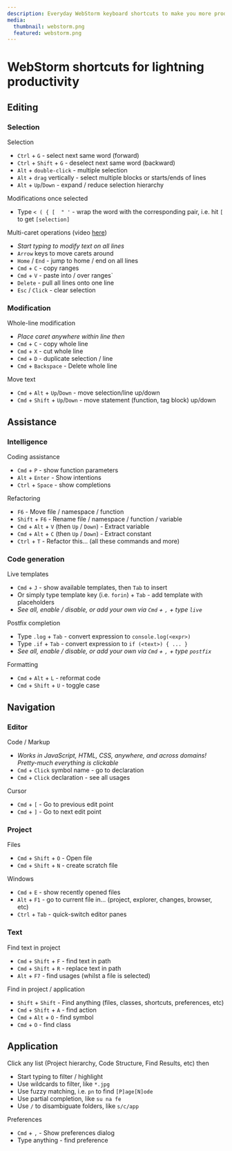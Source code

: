 ```yaml
---
description: Everyday WebStorm keyboard shortcuts to make you more productive
media:
  thumbnail: webstorm.png
  featured: webstorm.png
---
```


# WebStorm shortcuts for lightning productivity

## Editing

### Selection

Selection

- `Ctrl` + `G` - select next same word (forward)
- `Ctrl` + `Shift` + `G` - deselect next same word (backward)
- `Alt` + `double-click` - multiple selection
- `Alt` + `drag` vertically - select multiple blocks or starts/ends of lines
- `Alt` + `Up`/`Down` - expand / reduce selection hierarchy

Modifications once selected

- Type `< ( { [  " '` - wrap the word with the corresponding pair, i.e. hit `[` to get `[selection]`

Multi-caret operations (video [here](https://www.youtube.com/watch?v=PIqBf7Ekjgk))

- _Start typing to modify text on all lines_
- `Arrow` keys to move carets around
- `Home` / `End` - jump to home / end on all lines
- `Cmd` + `C` - copy ranges
- `Cmd` + `V` - paste into / over ranges`
- `Delete` - pull all lines onto one line
- `Esc` / `Click` - clear selection

### Modification

Whole-line modification

- _Place caret anywhere within line then_
- `Cmd` + `C` - copy whole line
- `Cmd` + `X` - cut whole line
- `Cmd` + `D` - duplicate selection / line
- `Cmd` + `Backspace` - Delete whole line

Move text

- `Cmd` + `Alt` + `Up`/`Down` - move selection/line up/down
- `Cmd` + `Shift` + `Up`/`Down` - move statement (function, tag block) up/down

## Assistance

### Intelligence

Coding assistance

- `Cmd` + `P` - show function parameters
- `Alt` + `Enter` - Show intentions
- `Ctrl` + `Space` - show completions

Refactoring

- `F6` - Move file / namespace / function
- `Shift` + `F6` - Rename file / namespace / function / variable
- `Cmd` + `Alt` + `V` (then `Up` / `Down`) - Extract variable
- `Cmd` + `Alt` + `C` (then `Up` / `Down`) - Extract constant
- `Ctrl` + `T` - Refactor this... (all these commands and more)

### Code generation

Live templates

- `Cmd` + `J` - show available templates, then `Tab` to insert
- Or simply type template key (i.e. `forin`) + `Tab` - add template with placeholders 
- _See all, enable / disable, or add your own via `Cmd` + `,` + type `live`_

Postfix completion

- Type `.log` + `Tab` - convert expression to `console.log(<expr>)` 
- Type `.if` + `Tab` - convert expression to `if (<text>) { ... }`
- _See all, enable / disable, or add your own via `Cmd` + `,` + type `postfix`_

Formatting

- `Cmd` + `Alt` + `L` - reformat code
- `Cmd` + `Shift` + `U` - toggle case

## Navigation

### Editor

Code / Markup

- _Works in JavaScript, HTML, CSS, anywhere, and across domains! Pretty-much everything is clickable_ 
- `Cmd` + `Click` symbol name - go to declaration
- `Cmd` + `Click` declaration - see all usages

Cursor

- `Cmd` + `[` - Go to previous edit point
- `Cmd` + `]` - Go to next edit point

### Project

Files

- `Cmd` + `Shift` + `O` - Open file
- `Cmd` + `Shift` + `N` - create scratch file

Windows

- `Cmd` + `E` - show recently opened files
- `Alt` + `F1` - go to current file in... (project, explorer, changes, browser, etc)
- `Ctrl` + `Tab` - quick-switch editor panes

### Text

Find text in project

- `Cmd` + `Shift` + `F` - find text in path
- `Cmd` + `Shift` + `R` - replace text in path
- `Alt` + `F7` - find usages (whilst a file is selected)

Find in project / application

- `Shift` + `Shift` - Find anything (files, classes, shortcuts, preferences, etc)
- `Cmd` + `Shift` + `A` - find action
- `Cmd` + `Alt` + `O` - find symbol
- `Cmd` + `O` - find class


## Application

Click any list (Project hierarchy, Code Structure, Find Results, etc) then

- Start typing to filter / highlight
- Use wildcards to filter, like `*.jpg`
- Use fuzzy matching, i.e. `pn` to find `[P]age[N]ode`
- Use partial completion, like `su na fe`
- Use `/` to disambiguate folders, like `s/c/app`

Preferences

- `Cmd` + `,` - Show preferences dialog
- Type anything - find preference
